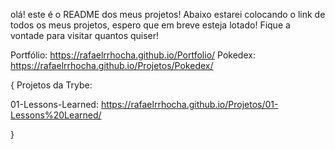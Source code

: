 olá! este é o README dos meus projetos!
Abaixo estarei colocando o link de todos os meus projetos, espero que em breve esteja lotado!
Fique a vontade para visitar quantos quiser!

Portfólio: https://rafaelrrhocha.github.io/Portfolio/
Pokedex: https://rafaelrrhocha.github.io/Projetos/Pokedex/

{
Projetos da Trybe:

01-Lessons-Learned: https://rafaelrrhocha.github.io/Projetos/01-Lessons%20Learned/

}
